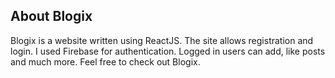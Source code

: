 ## About Blogix

Blogix is a website written using ReactJS. The site allows registration
and login. I used Firebase for authentication. Logged in users can add,
like posts and much more. Feel free to check out Blogix.
